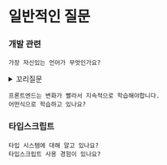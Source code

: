# 일반적인 질문

### 개발 관련

```text
가장 자신있는 언어가 무엇인가요?
```

<details>
<summary>꼬리질문</summary>

### JavaScript일 경우
- 타입스크립트 관련 질문을 한다.

### JavaScript가 아닌 경우
```text
프론트엔드 개발자를 희망하는데 자신있는 언어가 JS가 아닌 이유는 무엇인가요?
```

</details>

```text
프론트엔드는 변화가 빨라서 지속적으로 학습해야합니다.
어떤식으로 학습하고 있나요?
```

### 타입스크립트

```text
타입 시스템에 대해 알고 있나요?
타입스크립트 사용 경험이 있나요?
```